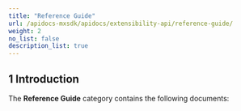 ```yaml
---
title: "Reference Guide"
url: /apidocs-mxsdk/apidocs/extensibility-api/reference-guide/
weight: 2
no_list: false
description_list: true
---
```


## 1 Introduction

The **Reference Guide** category contains the following documents:
